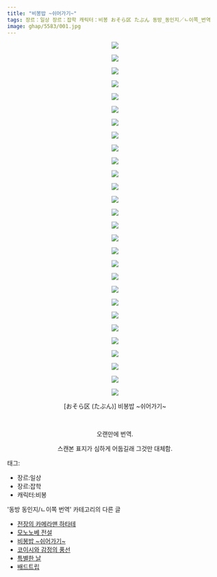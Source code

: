 ```yaml
---
title: "비봉밥 ~쉬어가기~"
tags: 장르：일상 장르：잡학 캐릭터：비봉 おそら区 たぶん 동방_동인지／ㄴ이쪽_번역
image: ghap/5583/001.jpg
---
```

<div class="article">
<p style="text-align: center; clear: none; float: none;"><img src="{{ site.nasurl }}/ghap/5583/001.jpg"/></p>
<p style="text-align: center; clear: none; float: none;"><img src="{{ site.nasurl }}/ghap/5583/002.jpg"/></p>
<p style="text-align: center; clear: none; float: none;"><img src="{{ site.nasurl }}/ghap/5583/003.jpg"/></p>
<p style="text-align: center; clear: none; float: none;"><img src="{{ site.nasurl }}/ghap/5583/004.jpg"/></p>
<p style="text-align: center; clear: none; float: none;"><img src="{{ site.nasurl }}/ghap/5583/005.jpg"/></p>
<p style="text-align: center; clear: none; float: none;"><img src="{{ site.nasurl }}/ghap/5583/006.jpg"/></p>
<p style="text-align: center; clear: none; float: none;"><img src="{{ site.nasurl }}/ghap/5583/007.jpg"/></p>
<p style="text-align: center; clear: none; float: none;"><img src="{{ site.nasurl }}/ghap/5583/008.jpg"/></p>
<p style="text-align: center; clear: none; float: none;"><img src="{{ site.nasurl }}/ghap/5583/009.jpg"/></p>
<p style="text-align: center; clear: none; float: none;"><img src="{{ site.nasurl }}/ghap/5583/010.jpg"/></p>
<p style="text-align: center; clear: none; float: none;"><img src="{{ site.nasurl }}/ghap/5583/011.jpg"/></p>
<p style="text-align: center; clear: none; float: none;"><img src="{{ site.nasurl }}/ghap/5583/012.jpg"/></p>
<p style="text-align: center; clear: none; float: none;"><img src="{{ site.nasurl }}/ghap/5583/013.jpg"/></p>
<p style="text-align: center; clear: none; float: none;"><img src="{{ site.nasurl }}/ghap/5583/014.jpg"/></p>
<p style="text-align: center; clear: none; float: none;"><img src="{{ site.nasurl }}/ghap/5583/015.jpg"/></p>
<p style="text-align: center; clear: none; float: none;"><img src="{{ site.nasurl }}/ghap/5583/016.jpg"/></p>
<p style="text-align: center; clear: none; float: none;"><img src="{{ site.nasurl }}/ghap/5583/017.jpg"/></p>
<p style="text-align: center; clear: none; float: none;"><img src="{{ site.nasurl }}/ghap/5583/018.jpg"/></p>
<p style="text-align: center; clear: none; float: none;"><img src="{{ site.nasurl }}/ghap/5583/019.jpg"/></p>
<p style="text-align: center; clear: none; float: none;"><img src="{{ site.nasurl }}/ghap/5583/020.jpg"/></p>
<p style="text-align: center; clear: none; float: none;"><img src="{{ site.nasurl }}/ghap/5583/021.jpg"/></p>
<p style="text-align: center; clear: none; float: none;"><img src="{{ site.nasurl }}/ghap/5583/022.jpg"/></p>
<p style="text-align: center; clear: none; float: none;"><img src="{{ site.nasurl }}/ghap/5583/023.jpg"/></p>
<p style="text-align: center; clear: none; float: none;"><img src="{{ site.nasurl }}/ghap/5583/024.jpg"/></p>
<p style="text-align: center; clear: none; float: none;"><img src="{{ site.nasurl }}/ghap/5583/025.jpg"/></p>
<p style="text-align: center; clear: none; float: none;"><img src="{{ site.nasurl }}/ghap/5583/026.jpg"/></p>
<p style="text-align: center; clear: none; float: none;"><img src="{{ site.nasurl }}/ghap/5583/027.jpg"/></p>
<p style="text-align: center; clear: none; float: none;"><img src="{{ site.nasurl }}/ghap/5583/028.jpg"/></p>
<p style="text-align: center; clear: none; float: none;">[おそら区 (たぶん)] 비봉밥 ~쉬어가기~</p>
<p style="text-align: center; clear: none; float: none;"><br/></p>
<p style="text-align: center; clear: none; float: none;">오랜만에 번역.</p>
<p style="text-align: center; clear: none; float: none;">스캔본 표지가 심하게 어둡길래 그것만 대체함.</p>
</div><div class="tagTrail">
<p>태그: </p>
<ul>
<li>장르:일상</li>
<li>장르:잡학</li>
<li>캐릭터:비봉</li>
</ul>
</div><div class="another">
<p>'동방 동인지/ㄴ이쪽 번역' 카테고리의 다른 글</p>
<ul>
<li><a href="/2019-01-22-ghap_5639">전장의 카메라맨 하타테</a></li>
<li><a href="/2019-01-21-ghap_5638">모노노베 전설</a></li>
<li><a href="/2019-01-12-ghap_5583">비봉밥 ~쉬어가기~</a></li>
<li><a href="/2018-12-31-ghap_5457">코이시와 감정의 풍선</a></li>
<li><a href="/2018-12-30-ghap_5456">특별한 날</a></li>
<li><a href="/2018-12-25-ghap_5415">배드트립</a></li>
</ul>
</div>